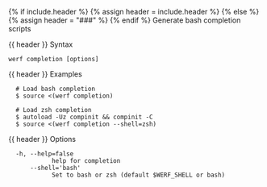 {% if include.header %}
{% assign header = include.header %}
{% else %}
{% assign header = "###" %}
{% endif %}
Generate bash completion scripts

{{ header }} Syntax

```shell
werf completion [options]
```

{{ header }} Examples

```shell
  # Load bash completion
  $ source <(werf completion)

  # Load zsh completion
  $ autoload -Uz compinit && compinit -C
  $ source <(werf completion --shell=zsh)
```

{{ header }} Options

```shell
  -h, --help=false
            help for completion
      --shell='bash'
            Set to bash or zsh (default $WERF_SHELL or bash)
```

